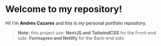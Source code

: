 # Welcome to my repository!

Hi! I'm **Andrés Cazares** and this is my personal portfolio repository.
> **Note:** this project use: 
> **NextJS and TailwindCSS** for the Front-end side.
> **Formspree and Netlify** for the Back-end side.

